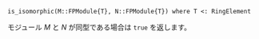 ```
is_isomorphic(M::FPModule{T}, N::FPModule{T}) where T <: RingElement
```

モジュール $M$ と $N$ が同型である場合は `true` を返します。
